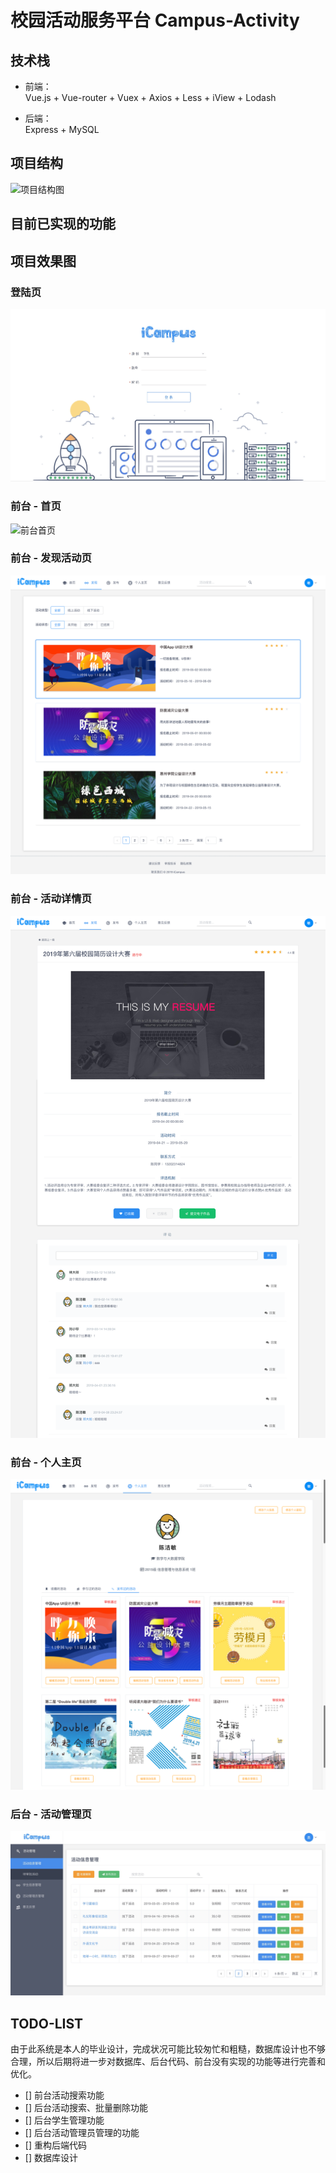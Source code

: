 # 校园活动服务平台 Campus-Activity 


## 技术栈
- 前端：  
Vue.js + Vue-router + Vuex + Axios + Less + iView + Lodash

- 后端：  
Express + MySQL

## 项目结构
![项目结构图](https://i.loli.net/2019/05/19/5ce158dae544685926.jpg "项目结构图")

## 目前已实现的功能


## 项目效果图

### 登陆页  
![登陆页](https://raw.githubusercontent.com/chieminchan/campus-activity/master/screenshots/%E7%99%BB%E9%99%86%E9%A1%B5.png "登陆页")


### 前台 - 首页  
![前台首页](https://github.com/chieminchan/campus-activity/blob/master/screenshots/%E9%A6%96%E9%A1%B5.png "前台首页")


### 前台 - 发现活动页  
![发现活动页 ](https://github.com/chieminchan/campus-activity/blob/master/screenshots/%E5%8F%91%E7%8E%B0%E9%A1%B5.png?raw=true "发现活动页")


### 前台 - 活动详情页  
![活动详情页](https://github.com/chieminchan/campus-activity/blob/master/screenshots/%E8%AF%A6%E6%83%85%E9%A1%B5.png "活动详情页")


### 前台 - 个人主页  
![个人主页](https://raw.githubusercontent.com/chieminchan/campus-activity/master/screenshots/%E4%B8%AA%E4%BA%BA%E4%B8%BB%E9%A1%B5.png "个人主页")


### 后台 - 活动管理页  
![活动管理页](https://github.com/chieminchan/campus-activity/blob/master/screenshots/%E6%B4%BB%E5%8A%A8%E7%AE%A1%E7%90%86%E9%A1%B5.png?raw=true "活动管理页")


## TODO-LIST
由于此系统是本人的毕业设计，完成状况可能比较匆忙和粗糙，数据库设计也不够合理，所以后期将进一步对数据库、后台代码、前台没有实现的功能等进行完善和优化。
- [] 前台活动搜索功能
- [] 后台活动搜索、批量删除功能
- [] 后台学生管理功能
- [] 后台活动管理员管理的功能
- [] 重构后端代码
- [] 数据库设计